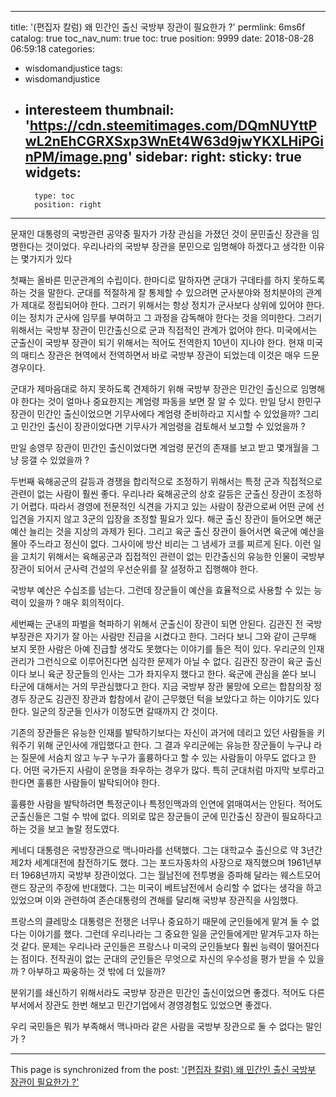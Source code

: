 
---
title: '(편집자 칼럼) 왜 민간인 출신 국방부 장관이 필요한가 ?'
permlink: 6ms6f
catalog: true
toc_nav_num: true
toc: true
position: 9999
date: 2018-08-28 06:59:18
categories:
- wisdomandjustice
tags:
- wisdomandjustice
- interesteem
thumbnail: 'https://cdn.steemitimages.com/DQmNUYttPwL2nEhCGRXSxp3WnEt4W63d9jwYKXLHiPGinPM/image.png'
sidebar:
    right:
        sticky: true
widgets:
    -
        type: toc
        position: right
---


문재인 대통령의 국방관련 공약중 필자가 가장 관심을 가졌던 것이 문민출신 장관을 임명한다는 것이었다. 우리나라의 국방부 장관을 문민으로 임명해야 하겠다고 생각한 이유는 몇가지가 있다

첫째는 올바른 민군관계의 수립이다. 한마디로 말하자면 군대가 구데타를 하지 못하도록 하는 것을 말한다. 군대를 적절하게 잘 통제할 수 있으려면 군사분야와 정치분야의 관계가 제대로 정립되어야 한다. 그러기 위해서는 항상 정치가 군사보다 상위에 있어야 한다. 이는 정치가 군사에 임무를 부여하고 그 과정을 감독해야 한다는 것을 의미한다. 그러기 위해서는 국방부 장관이 민간출신으로 군과 직접적인 관계가 없어야 한다. 미국에서는 군출신이 국방부 장관이 되기 위해서는 적어도 전역한지 10년이 지나야 한다. 현재 미국의 매티스 장관은 현역에서 전역하면서 바로 국방부 장관이 되었는데 이것은 매우 드문 경우이다. 

군대가 제마음대로 하지 못하도록 견제하기 위해 국방부 장관은 민간인 출신으로 임명해야 한다는 것이 얼마나 중요한지는 계엄령 파동을 보면 잘 알 수 있다. 만일 당시 한민구 장관이 민간인 출신이었으면 기무사에다 계엄령 준비하라고 지시할 수 있었을까? 그리고 민간인 출신이 장관이었다면 기무사가 계엄령을 검토해서 보고할 수 있었을까 ? 

만일 송영무 장관이 민간인 출신이었다면 계엄령 문건의 존재를 보고 받고 몇개월을 그냥 뭉갤 수 있었을까 ?

두번째 육해공군의 갈등과 경쟁을 합리적으로 조정하기 위해서는 특정 군과 직접적으로 관련이 없는 사람이 훨씬 좋다. 우리나라 육해공군의 상호 갈등은 군출신 장관이 조정하기 어렵다. 따라서 경영에 전문적인 식견을 가지고 있는 사람이 장관으로써 어떤 군에 선입견을 가지지 않고 3군의 입장을 조정할 필요가 있다. 해군 출신 장관이 들어오면 해군예산 늘리는 것을 지상의 과제가 된다. 그리고 육군 출신 장관이 들어서면 육군에 예산을 몰아 주느라고 정신이 없다. 그사이에 방산 비리는 그 냄세가 코를 찌르게 된다. 이런 일을 고치기 위해서는 육해공군과 집접적인 관련이 없는 민간출신의 유능한 인물이 국방부 장관이 되어서 군사력 건설의 우선순위를 잘 설정하고 집행해야 한다. 
 
국방부 예산은 수십조를 넘는다. 그런데 장군들이 예산을 효율적으로 사용할 수 있는 능력이 있을까 ? 매우 회의적이다.  
 
세번째는 군내의 파벌을 혁파하기 위해서 군출신이 장관이 되면 안된다. 김관진 전 국방부장관은 자기가 잘 아는 사람만 진급을 시켰다고 한다. 그러다 보니 그와 같이 근무해 보지 못한 사람은 아예 진급할 생각도 못했다는 이야기를 들은 적이 있다. 우리군의 인재관리가 그런식으로 이루어진다면 심각한 문제가 아닐 수 없다. 김관진 장관이 육군 출신이다 보니 육군 장군들의 인사는 그가 좌지우지 했다고 한다. 육군에 관심을 쏟다 보니 타군에 대해서는 거의 무관심했다고 한다. 지금 국방부 장관 물망에 오르는 합참의장 정경두 장군도 김관진 장관과 합참에서 같이 근무했던 턱을 보았다고 하는 이야기도 있다한다. 일군의 장군들 인사가 이정도면 갈때까지 간 것이다. 

기존의 장관들은 유능한 인재를 발탁하기보다는 자신이 과거에 데리고 있던 사람들을 키워주기 위해 군인사에 개입했다고 한다. 그 결과 우리군에는 유능한 장군들이 누구냐 라는 질문에 서슴치 않고 누구 누구가 훌륭하다고 할 수 있는 사람들이 아무도 없다고 한다. 어떤 국가든지 사람이 운명을 좌우하는 경우가 많다. 특히 군대처럼 마지막 보루라고 한다면 훌륭한 사람들이 발탁되어야 한다. 

훌륭한 사람을 발탁하려면 특정군이나 특정인맥과의 인연에 얽매여서는 안된다. 적어도 군출신들은 그럴 수 밖에 없다. 의외로 많은 장군들이 군에 민간출신 장관이 필요하다고 하는 것을 보고 놀랄 정도였다. 


케네디 대통령은 국방장관으로 맥나마라를 선택했다. 그는 대학교수 출신으로 약 3년간 제2차 세계대전에 참전하기도 했다. 그는 포드자동차의 사장으로 재직했으며 1961년부터 1968년까지 국방부 장관이었다. 그는 월남전에 전투병을 증파해 달라는 웨스트모어랜드 장군의 주장에 반대했다. 그는 미국이 베트남전에서 승리할 수 없다는 생각을 하고 있었으며 이와 관련하여 존슨대통령의 견해를 달리해 국방부 장관직을 사임했다. 

프랑스의 클레망소 대통령은 전쟁은 너무나 중요하기 때문에 군인들에게 맡겨 둘 수 없다는 이야기를 했다. 그런데 우리나라는 그 중요한 일을 군인들에게만 맡겨두고자 하는 것 같다. 문제는 우리나라 군인들은 프랑스나 미국의 군인들보다 훨씬 능력이 떨어진다는 점이다. 전작권이 없는 군대의 군인들은 무엇으로 자신의 우수성을 평가 받을 수 있을까 ? 아부하고 짜웅하는 것 밖에 더 있을까? 

분위기를 쇄신하기 위해서라도 국방부 장관은 민간인 출신이었으면 좋겠다. 적어도 다른 부서에서 장관도 한번 해보고 민간기업에서 경영경험도 있었으면 좋겠다. 

우리 국민들은 뭐가 부족해서 맥나마라 같은 사람을 국방부 장관으로 둘 수 없다는 말인가 ?

- - -

This page is synchronized from the post: ['(편집자 칼럼) 왜 민간인 출신 국방부 장관이 필요한가 ?'](https://steemit.com/@wisdomandjustice/6ms6f)
